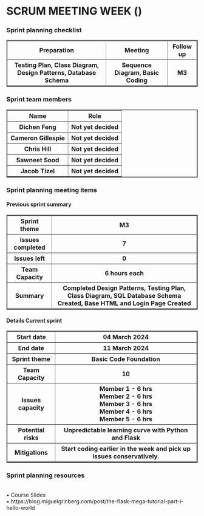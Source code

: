 <h1>SCRUM MEETING WEEK ()</h1>

<h3>  Sprint planning checklist</h3>
<table border = "2">
    <tr>
        <th>Preparation</th>
        <th>Meeting</th>
        <th>Follow up</th>
    <tr>
    <tr >
        <th>Testing Plan, Class Diagram, Design Patterns, Database Schema</th>
        <th>Sequence Diagram, Basic Coding</th>
        <th>M3</th>
    </tr>
</table>
<h3>Sprint team members</h3>
<table border = "2">
    <tr>
        <th>Name</th>
        <th>Role</th>
    <tr>
    <tr >
                <th>Dichen Feng</th>
        <th>Not yet decided</th>
    </tr>
    <tr >
        <th>Cameron Gillespie</th>
        <th>Not yet decided</th>
    </tr>
    <tr >
        <th>Chris Hill</th>
        <th>Not yet decided</th>
    </tr>
    <tr >
        <th>Sawneet Sood</th>
        <th>Not yet decided</th>
    </tr>
    <tr>
        <th>Jacob Tizel</th>
        <th>Not yet decided</th>
    </tr>
</table>

<h3>Sprint planning meeting items</h3>

<h4>Previous sprint summary</h4>

<table border = "2">
    <tr>
        <th>Sprint theme</th>
        <th>M3</th>
    <tr>
    <tr >
        <th>Issues completed</th>
        <th>7</th>
    </tr>
    <tr >
        <th>Issues left</th>
        <th>0</th>
    </tr>
    <tr >
        <th>Team Capacity</th>
        <th>6 hours each</th>
    </tr>
    <tr >
        <th>Summary</th>
        <th>Completed Design Patterns, Testing Plan, Class Diagram, SQL Database Schema Created, Base HTML and Login Page Created</th>
    </tr>
</table>

<h4>Details Current sprint</h4>

<table border = "2">
    <tr>
        <th>Start date</th>
        <th>04 March 2024</th>  
    <tr>
    <tr >
        <th>End date</th>
        <th>11 March 2024</th>
    </tr>
    <tr >
        <th>Sprint theme</th>
        <th>Basic Code Foundation</th>
    </tr>
    <tr >
        <th>Team Capacity</th>
        <th>10</th>
    </tr>
    <tr >
        <th>Issues capacity</th>
        <th>Member 1 - 6 hrs
            <br>Member 2 - 6 hrs
            <br>Member 3 - 6 hrs
            <br>Member 4 - 6 hrs
            <br>Member 5 - 6 hrs
        </th>
    </tr>
    <tr >
        <th>Potential risks</th>
        <th>Unpredictable learning curve with Python and Flask</th>
    </tr>
    <tr >
        <th>Mitigations</th>
        <th>Start coding earlier in the week and pick up issues conservatively.</th>
    </tr>
</table>
<h3>Sprint planning resources</h3>
<br>• Course Slides
<br>• https://blog.miguelgrinberg.com/post/the-flask-mega-tutorial-part-i-hello-world